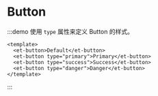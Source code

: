 # Button

:::demo 使用 `type` 属性来定义 Button 的样式。




```vue
<template>
  <et-button>Default</et-button>
  <et-button type="primary">Primary</et-button>
  <et-button type="success">Success</et-button>
  <et-button type="danger">Danger</et-button>
</template>
```

:::
